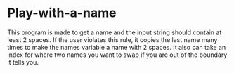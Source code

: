 # Play-with-a-name
This program is made to get a name and the input string should contain at least 2 spaces. If the user violates this rule, it copies the last name many times to make the names variable a name with 2 spaces. It also can take an index for where two names you want to swap if you are out of the boundary it tells you.
